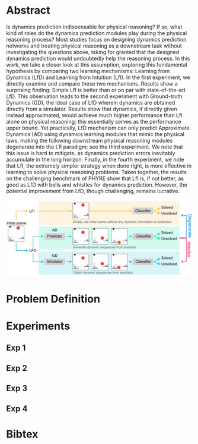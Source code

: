 # Abstract
Is dynamics prediction indispensable for physical reasoning? If so, what kind of roles do the dynamics prediction modules play during the physical reasoning process? Most studies focus on designing dynamics prediction networks and treating physical reasoning as a downstream task without investigating the questions above, taking for granted that the designed dynamics prediction would undoubtedly help the reasoning process. In this work, we take a closer look at this assumption, exploring this fundamental hypothesis by comparing two learning mechanisms: Learning from Dynamics (LfD) and Learning from Intuition (LfI). In the first experiment, we directly examine and compare these two mechanisms. Results show a surprising finding: Simple LfI is better than or on par with state-of-the-art LfD. This observation leads to the second experiment with Ground-truth Dynamics (GD), the ideal case of LfD wherein dynamics are obtained directly from a simulator. Results show that dynamics, if directly given instead approximated, would achieve much higher performance than LfI alone on physical reasoning; this essentially serves as the performance upper bound. Yet practically, LfD mechanism can only predict Approximate Dynamics (AD) using dynamics learning modules that mimic the physical laws, making the following downstream physical reasoning modules degenerate into the LfI paradigm; see the third experiment. We note that this issue is hard to mitigate, as dynamics prediction errors inevitably accumulate in the long horizon. Finally, in the fourth experiment, we note that LfI, the extremely simpler strategy when done right, is more effective in learning to solve physical reasoning problems. Taken together, the results on the challenging benchmark of PHYRE show that LfI is, if not better, as good as LfD with bells and whistles for dynamics prediction. However, the potential improvement from LfD, though challenging, remains lucrative.

![introduction](https://github.com/lishiqianhugh/LfID_Page/blob/main/figures/introduction.jpg)

# Problem Definition
# Experiments
## Exp 1
## Exp 2
## Exp 3
## Exp 4
# Bibtex
